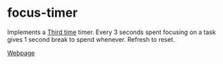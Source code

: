 # focus-timer
Implements a [Third time](https://www.lesswrong.com/posts/RWu8eZqbwgB9zaerh/third-time-a-better-way-to-work) timer.
Every 3 seconds spent focusing on a task gives 1 second break to spend whenever. Refresh to reset.

[Webpage
](https://sypiac.github.io/focus-timer/)




